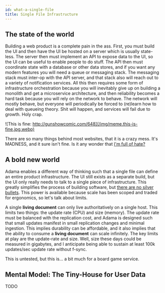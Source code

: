 ```yaml
---
id: what-a-single-file
title: Single File Infrastructure
---
```


The state of the world
----------------------

Building a web product is a complete pain in the ass. First, you must build the UI and then have the UI be hosted on a server which is usually state-less. The server then must implement an API to expose data to the UI, so the UI can be useful to enable people to do stuff. The API then must coordinate state with a database or other data stores, and if you want any modern features you will need a queue or messaging stack. The messaging stack must inter-op with the API server, and that stack also will reach out to a variety of notification services. All this then requires some form of infrastructure orchestration because you will inevitably give up on building a monolith and get a microservice architecture, and then reliability becomes a hard task because you will rely on the network to behave. The network will mostly behave, but everyone will periodically be forced to (re)learn how to deal with queueing theory. Shit will happen, and services will fail due to growth. Holy crap.


![This is fine: http://gunshowcomic.com/648](/img/meme.this-is-fine.jpg.webp)

There are so many things behind most websites, that it is a crazy mess. It's MADNESS, and it sure isn't fine. Is it any wonder that [I'm full of hate?](http://www.adama-lang.org/blog/it-begins)

A bold new world
----------------

Adama enables a different way of thinking such that a single file can define an entire product infrastructure. The UI still exists as a separate build, but the UI only really needs to talk to a single piece of infrastructure. This greatly simplifies the process of building software, but [there are no silver bullets](https://en.wikipedia.org/wiki/No_Silver_Bullet). This power is available because scale has been scoped and traded for ergonomics, so let's talk about limits.

A single **living document** can only live authoritatively on a single host. This limits two things: the update rate (CPU) and size (memory). The update rate must be balanced with the replication cost, and Adama is designed such that small updates manifest in small replication changes and minimal ingestion. This implies durability can be affordable, and it also implies that the ability to consume a **living document** can scale infinitely. The key limits at play are the update-rate and size. Well, size these days could be measured in gigabytes, and I anticipate being able to sustain at least 100k updates/sec update rate without f-sync.

This is untested, but this is... a bit much for a board game service.

Mental Model: The Tiny-House for User Data
------------------------------------------
TODO